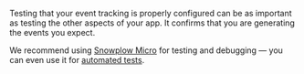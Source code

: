 Testing that your event tracking is properly configured can be as important as testing the other aspects of your app. It confirms that you are generating the events you expect.

We recommend using [Snowplow Micro](/docs/data-product-studio/data-quality/snowplow-micro/what-is-micro/index.md) for testing and debugging — you can even use it for [automated tests](/docs/data-product-studio/data-quality/failed-events/testing-and-qa-workflows/set-up-automated-testing-with-snowplow-micro/index.md).
